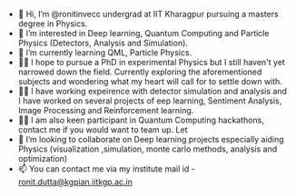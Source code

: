- 👋 Hi, I’m @ronitinvecc undergrad at IIT Kharagpur pursuing a masters degree in Physics.
- 👀 I’m interested in Deep learning, Quantum Computing and Particle Physics (Detectors, Analysis and Simulation).
- 🌱 I’m currently learning QML, Particle Physics.
- 👨‍💻 I hope to pursue a PhD in experimental Physics but I still haven't yet narrowed down the field. Currently exploring the aforementioned subjects and wondering what my heart will call for to settle down with.
- 👨‍💻 I have working expeirence with detector simulation and analysis and I have worked on several projects of eep learning, Sentiment Analysis, Image Processing and Reinforcement learning.
- 👨‍💻 I am also keen participant in Quantum Computing hackathons, contact me if you would want to team up. Let
- 💞️ I’m looking to collaborate on Deep learning projects especially aiding Physics (visualization ,simulation, monte carlo methods, analysis and optimization)
- 📫 You can contact me via my institute mail id - ronit.dutta@kgpian.iitkgp.ac.in
